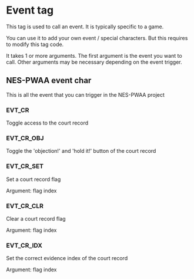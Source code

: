 # Event tag

This tag is used to call an event.
It is typically specific to a game.

You can use it to add your own event / special characters.
But this requires to modify this tag code.

It takes 1 or more arguments.
The first argument is the event you want to call.
Other arguments may be necessary depending on the event trigger.

## NES-PWAA event char

This is all the event that you can trigger in the NES-PWAA project

### EVT_CR

Toggle access to the court record

### EVT_CR_OBJ

Toggle the 'objection!' and 'hold it!' button of the court record

### EVT_CR_SET

Set a court record flag

Argument: flag index

### EVT_CR_CLR

Clear a court record flag

Argument: flag index

### EVT_CR_IDX

Set the correct evidence index of the court record

Argument: flag index
